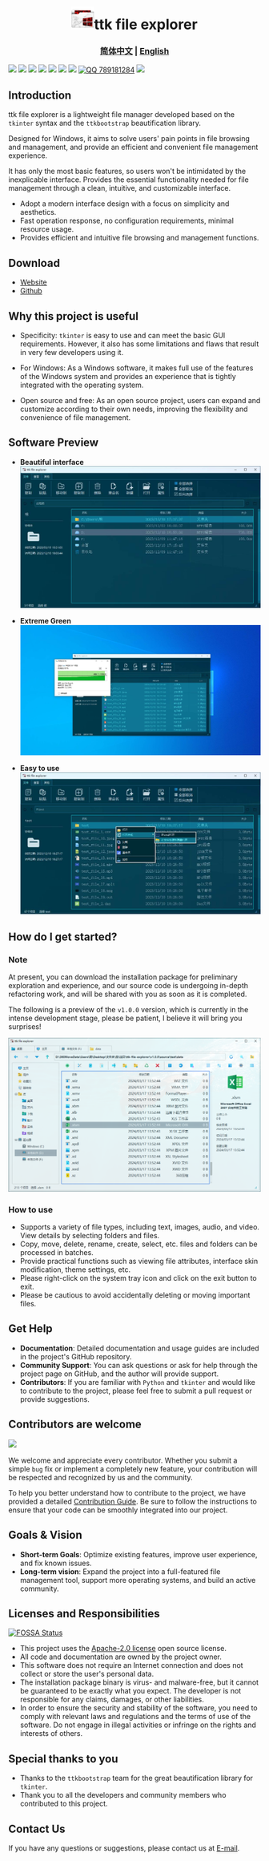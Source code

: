 <h1 align="center"><img src="images/icon.png" height=45>ttk file explorer</h1>

### <div align="center"><b><a href="README.md">简体中文</a> | <a href="README_EN.md">English</a></b></div>
[<img src="https://img.shields.io/github/stars/pyheight/ttk-file-explorer?style=social">](https://github.com/pyheight/ttk-file-explorer/stargazers)
[<img src="https://img.shields.io/github/forks/pyheight/ttk-file-explorer.svg?style=social">](https://github.com/pyheight/ttk-file-explorer/network/members)
[<img src="https://img.shields.io/github/release/pyheight/ttk-file-explorer.svg">](https://github.com/pyheight/ttk-file-explorer/releases)
[<img src="https://img.shields.io/github/license/pyheight/ttk-file-explorer.svg">](https://github.com/pyheight/ttk-file-explorer/blob/main/LICENSE)
[<img src="https://img.shields.io/github/last-commit/pyheight/ttk-file-explorer.svg?color=cyan">](https://github.com/pyheight/ttk-file-explorer/commits/main)
[<img src="https://img.shields.io/github/issues-pr/pyheight/ttk-file-explorer.svg?color=yellow">](https://github.com/pyheight/ttk-file-explorer/pulls)
[<img src="https://img.shields.io/github/issues/pyheight/ttk-file-explorer?color=yellow">](https://github.com/pyheight/ttk-file-explorer/issues)
<a href="http://qm.qq.com/cgi-bin/qm/qr?_wv=1027&k=fylYo5AJ1qdt2re9zKKO7ONDT7cSF_X9&authKey=unaCiKPadeZ1spH%2BGnLAHWzCNLqdeRSGwHRw5q5fC2MdZdOoygZvYZ%2FVIrtGP7gk&noverify=0&group_code=789181284" target="_blank"><img src="https://img.shields.io/badge/QQ-789181284-white.svg" alt="QQ 789181284"></a>
[<img src="https://app.fossa.com/api/projects/git%2Bgithub.com%2Fpyheight%2Fttk-file-explorer.svg?type=shield">](https://app.fossa.com/projects/git%2Bgithub.com%2Fpyheight%2Fttk-file-explorer?ref=badge_shield)

## Introduction 
ttk file explorer is a lightweight file manager developed based on the `tkinter` syntax and the `ttkbootstrap` beautification library.

Designed for Windows, it aims to solve users' pain points in file browsing and management, and provide an efficient and convenient file management experience.

It has only the most basic features, so users won't be intimidated by the inexplicable interface. Provides the essential functionality needed for file management through a clean, intuitive, and customizable interface. 
* Adopt a modern interface design with a focus on simplicity and aesthetics.
* Fast operation response, no configuration requirements, minimal resource usage.
* Provides efficient and intuitive file browsing and management functions.

## Download
* [Website](https://pyheight.github.io/ttk-file-explorer/)
* [Github](https://github.com/pyheight/ttk-file-explorer/releases/)

## Why this project is useful
* Specificity: `tkinter` is easy to use and can meet the basic GUI requirements. However, it also has some limitations and flaws that result in very few developers using it.

* For Windows: As a Windows software, it makes full use of the features of the Windows system and provides an experience that is tightly integrated with the operating system.

* Open source and free: As an open source project, users can expand and customize according to their own needs, improving the flexibility and convenience of file management.
  
## Software Preview
- **Beautiful interface**
![](./images/v0.3.0-beta/main.png)

- **Extreme Green**
![](./images/v0.3.0-beta/del.png)

- **Easy to use**
![](./images/v0.3.0-beta/menu_in.png)

## How do I get started?
### Note 
At present, you can download the installation package for preliminary exploration and experience, and our source code is undergoing in-depth refactoring work, and will be shared with you as soon as it is completed.

The following is a preview of the `v1.0.0` version, which is currently in the intense development stage, please be patient, I believe it will bring you surprises!

![](./images/v1.0.0-test-interface.png)

### How to use
* Supports a variety of file types, including text, images, audio, and video. View details by selecting folders and files.
* Copy, move, delete, rename, create, select, etc. files and folders can be processed in batches.
* Provide practical functions such as viewing file attributes, interface skin modification, theme settings, etc.
* Please right-click on the system tray icon and click on the exit button to exit.
* Please be cautious to avoid accidentally deleting or moving important files.

## Get Help 
* **Documentation**: Detailed documentation and usage guides are included in the project's GitHub repository. 
* **Community Support**: You can ask questions or ask for help through the project page on GitHub, and the author will provide support. 
* **Contributors**: If you are familiar with `Python` and `tkinter` and would like to contribute to the project, please feel free to submit a pull request or provide suggestions.

## Contributors are welcome  
<a href="https://github.com/pyheight/ttk-file-explorer/graphs/contributors">
  <img src="https://contrib.rocks/image?repo=pyheight/ttk-file-explorer" />
</a>
  
We welcome and appreciate every contributor. Whether you submit a simple `bug` fix or implement a completely new feature, your contribution will be respected and recognized by us and the community.  
  
To help you better understand how to contribute to the project, we have provided a detailed [Contribution Guide](CONTRIBUTING.md). Be sure to follow the instructions to ensure that your code can be smoothly integrated into our project.  

## Goals & Vision
* **Short-term Goals**: Optimize existing features, improve user experience, and fix known issues. 
* **Long-term vision**: Expand the project into a full-featured file management tool, support more operating systems, and build an active community. 

## Licenses and Responsibilities
[![FOSSA Status](https://app.fossa.com/api/projects/git%2Bgithub.com%2Fpyheight%2Fttk-file-explorer.svg?type=large&issueType=license)](https://app.fossa.com/projects/git%2Bgithub.com%2Fpyheight%2Fttk-file-explorer?ref=badge_large&issueType=license)

* This project uses the [Apache-2.0 license](LICENSE) open source license.
* All code and documentation are owned by the project owner. 
* This software does not require an Internet connection and does not collect or store the user's personal data.
* The installation package binary is virus- and malware-free, but it cannot be guaranteed to be exactly what you expect. The developer is not responsible for any claims, damages, or other liabilities.
* In order to ensure the security and stability of the software, you need to comply with relevant laws and regulations and the terms of use of the software. Do not engage in illegal activities or infringe on the rights and interests of others.

## Special thanks to you
* Thanks to the `ttkbootstrap` team for the great beautification library for `tkinter`.
* Thank you to all the developers and community members who contributed to this project.

## Contact Us
If you have any questions or suggestions, please contact us at [E-mail](mailto:276581780@qq.com).
